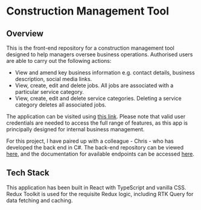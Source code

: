 # Construction Management Tool

## Overview

This is the front-end repository for a construction management tool designed to help managers oversee business operations. Authorised users are able to carry out the following actions:

- View and amend key business information e.g. contact details, business description, social media links.
- View, create, edit and delete jobs. All jobs are associated with a particular service category.
- View, create, edit and delete service categories. Deleting a service category deletes all associated jobs.

The application can be visited using [this link](http://4.234.160.181:9090/). Please note that valid user credentials are needed to access the full range of features, as this app is principally designed for internal business management.

For this project, I have paired up with a colleague - Chris - who has developed the back end in C#. The back-end repository can be viewed [here](https://github.com/ChrisRistoff/Construction-Backend), and the documentation for available endpoints can be accessed [here](http://4.234.160.181:8080/swagger/index.html).

## Tech Stack

This application has been built in React with TypeScript and vanilla CSS. Redux Toolkit is used for the requisite Redux logic, including RTK Query for data fetching and caching.